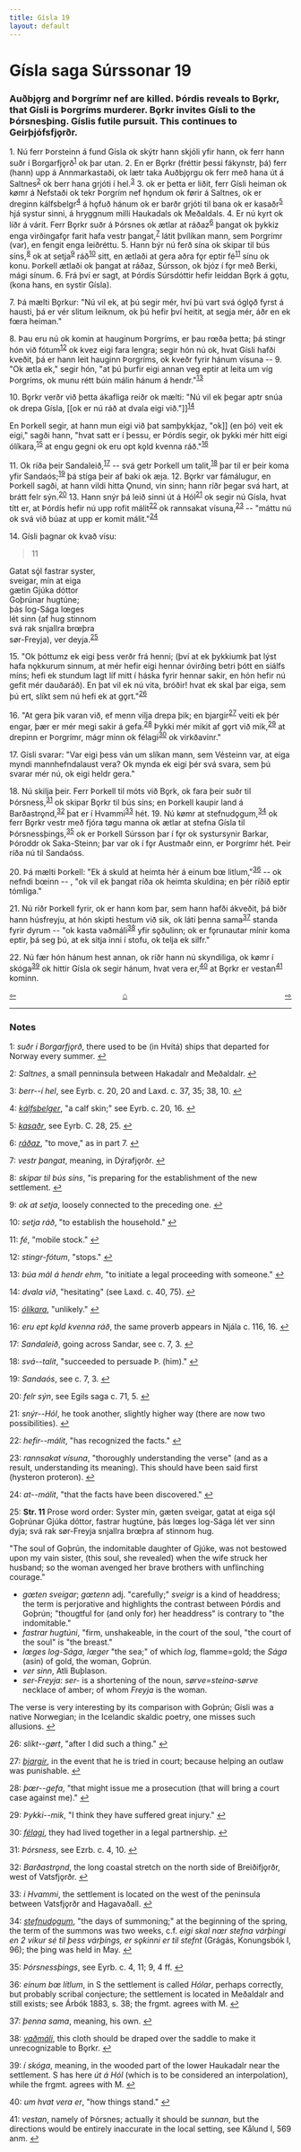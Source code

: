 ```yaml
---
title: Gísla 19
layout: default
---
```


# Gísla saga Súrssonar 19

### Auðbj&#x1EB;rg and Þorgrímr nef are killed. Þórdis reveals to B&#x1EB;rkr, that Gísli is Þorgríms murderer. B&#x1EB;rkr invites Gísli to the Þórsnesþing. Gíslis futile pursuit. This continues to Geirþjófsfj&#x1EB;rðr.

1\. Nú ferr Þorsteinn á fund Gísla ok skýtr hann skjóli yfir hann, ok ferr hann suðr í Borgarfj&#x1EB;rð<sup id="a1">[1](#myfootnote1)</sup> ok þar utan. 2. En er B&#x1EB;rkr (fréttir þessi fákynstr, þá) ferr (hann) upp á Annmarkastaði, ok lætr taka Auðbj&#x1EB;rgu ok ferr með hana út á Saltnes<sup id="a2">[2](#myfootnote2)</sup> ok berr hana grjóti í hel.<sup id="a3">[3](#myfootnote3)</sup> 3. ok er þetta er liðit, ferr Gísli heiman ok k&oslash;mr á Nefstaði ok tekr Þorgrím nef h&#x1EB;ndum ok f&oslash;rir á Saltnes, ok er dreginn kálfsbelgr<sup id="a4">[4](#myfootnote4)</sup> á h&#x1EB;fuð hánum ok er barðr grjóti til bana ok er kasaðr<sup id="a5">[5](#myfootnote5)</sup> hjá systur sinni, á hryggnum milli Haukadals ok Meðaldals. 4. Er nú kyrt ok líðr á várit. Ferr B&#x1EB;rkr suðr á Þórsnes ok ætlar at ráðaz<sup id="a6">[6](#myfootnote6)</sup> þangat ok þykkiz enga virðingaf&#x1EB;r farit hafa vestr þangat,<sup id="a7">[7](#myfootnote7)</sup> látit þvílíkan mann, sem Þorgrímr (var), en fengit enga leiðréttu. 5. Hann býr nú ferð sína ok skipar til bús síns,<sup id="a8">[8](#myfootnote8)</sup> ok at setja<sup id="a9">[9](#myfootnote9)</sup> ráð<sup id="a10">[10](#myfootnote10)</sup> sitt, en ætlaði at gera aðra f&#x1EB;r eptir fé<sup id="a11">[11](#myfootnote11)</sup> sínu ok konu. Þorkell ætlaði ok þangat at ráðaz, Súrsson, ok bjóz í f&#x1EB;r með Berki, mági sínum. 6. Frá því er sagt, at Þórdís Súrsdóttir hefir leiddan B&#x1EB;rk á g&#x1EB;tu, (kona hans, en systir Gísla).

7\. Þá mælti B&#x1EB;rkur: "Nú vil ek, at þú segir mér, hví þú vart svá ógl&#x1EB;ð fyrst á hausti, þá er vér slitum leiknum, ok þú hefir því heitit, at segja mér, áðr en ek f&oelig;ra heiman."

8\. Þau eru nú ok komin at hauginum Þorgríms, er þau r&oelig;ða þetta; þá stingr hón við fótum<sup id="a12">[12](#myfootnote12)</sup> ok kvez eigi fara lengra; segir hón nú ok, hvat Gísli hafði kveðit, þá er hann leit hauginn Þorgríms, ok kveðr fyrir hánum vísuna -- 9. "Ok ætla ek," segir hón, "at þú þurfir eigi annan veg eptir at leita um víg Þorgríms, ok munu rétt búin málin hánum á hendr."<sup id="a13">[13](#myfootnote13)</sup>

10\. B&#x1EB;rkr verðr við þetta ákafliga reiðr ok mælti: "Nú vil ek þegar aptr snúa ok drepa Gísla, [[ok er nú ráð at dvala eigi við."]]<sup id="a14">[14](#myfootnote14)</sup>

En Þorkell segir, at hann mun eigi við þat samþykkjaz, "ok]] (en þó) veit ek eigi," sagði hann, "hvat satt er í þessu, er Þórdís segir, ok þykki mér hitt eigi ólíkara,<sup id="a15">[15](#myfootnote15)</sup> at engu gegni ok eru opt k&#x1EB;ld kvenna ráð."<sup id="a16">[16](#myfootnote16)</sup>

11\. Ok ríða þeir Sandaleið,<sup id="a17">[17](#myfootnote17)</sup> -- svá getr Þorkell um talit,<sup id="a18">[18](#myfootnote18)</sup> þar til er þeir koma yfir Sandaós;<sup id="a19">[19](#myfootnote19)</sup> þá stíga þeir af baki ok æja. 12. B&#x1EB;rkr var fámálugur, en Þorkell sagði, at hann vildi hitta Ǫnund, vin sinn; hann ríðr þegar svá hart, at brátt felr sýn.<sup id="a20">[20](#myfootnote20)</sup> 13. Hann snýr þá leið sinni út á Hól<sup id="a21">[21](#myfootnote21)</sup> ok segir nú Gísla, hvat títt er, at Þórdís hefir nú upp rofit málit<sup id="a22">[22](#myfootnote22)</sup> ok rannsakat vísuna,<sup id="a23">[23](#myfootnote23)</sup> -- "máttu nú ok svá við búaz at upp er komit málit."<sup id="a24">[24](#myfootnote24)</sup>

14\. Gísli þagnar ok kvað vísu:

>11   
>   
Gatat sǫ́l fastrar syster,   
sveigar, mín at eiga   
gætin Gjúka dóttor   
Goþrúnar hugtúne;   
þás log-Sága l&oelig;ges   
lét sinn (af hug stinnom   
svá rak snjallra br&oelig;þra   
s&oslash;r-Freyja), ver deyja.<sup id="a25">[25](#myfootnote25)</sup>   

15\. "Ok þóttumz ek eigi þess verðr frá henni; (því at ek þykkiumk þat lýst hafa n&#x1EB;kkurum sinnum, at mér hefir eigi hennar óvirðing betri þótt en siálfs míns; hefi ek stundum lagt líf mitt í háska fyrir hennar sakir, en hón hefir nú gefit mér dauðaráð). En þat vil ek nú vita, bróðir! hvat ek skal þar eiga, sem þú ert, slíkt sem nú hefi ek at g&#x1EB;rt."<sup id="a26">[26](#myfootnote26)</sup>

16\. "At gera þik varan við, ef menn vilja drepa þik; en bjargir<sup id="a27">[27](#myfootnote27)</sup> veiti ek þér engar, þær er mér megi sakir á gefa.<sup id="a28">[28](#myfootnote28)</sup> Þykki mér mikit af g&#x1EB;rt við mik,<sup id="a29">[29](#myfootnote29)</sup> at drepinn er Þorgrímr, mágr minn ok félagi<sup id="a30">[30](#myfootnote30)</sup> ok virkðavinr."

17\. Gísli svarar: "Var eigi þess ván um slíkan mann, sem Vésteinn var, at eiga myndi mannhefndalaust vera? Ok mynda ek eigi þér svá svara, sem þú svarar mér nú, ok eigi heldr gera."

18\. Nú skilja þeir. Ferr Þorkell til móts við B&#x1EB;rk, ok fara þeir suðr til Þórsness,<sup id="a31">[31](#myfootnote31)</sup> ok skipar B&#x1EB;rkr til bús síns; en Þorkell kaupir land á Barðastr&#x1EB;nd,<sup id="a32">[32](#myfootnote32)</sup> þat er í Hvammi<sup id="a33">[33](#myfootnote33)</sup> hét. 19. Nú k&oslash;mr at stefnud&#x1EB;gum,<sup id="a34">[34](#myfootnote34)</sup> ok ferr B&#x1EB;rkr vestr með fjóra t&oslash;gu manna ok ætlar at stefna Gísla til Þórsnessþings,<sup id="a35">[35](#myfootnote35)</sup> ok er Þorkell Súrsson þar í f&#x1EB;r ok systursynir Barkar, Þóroddr ok Saka-Steinn; þar var ok í f&#x1EB;r Austmaðr einn, er Þorgrímr hét. Þeir ríða nú til Sandaóss.

20\. Þá mælti Þorkell: "Ek á skuld at heimta hér á einum b&oelig; litlum,"<sup id="a36">[36](#myfootnote36)</sup> -- ok nefndi b&oelig;inn -- , "ok vil ek þangat ríða ok heimta skuldina; en þér ríðið eptir tómliga."

21\. Nú ríðr Þorkell fyrir, ok er hann kom þar, sem hann hafði ákveðit, þá biðr hann húsfreyju, at hón skipti hestum við sik, ok láti þenna sama<sup id="a37">[37](#myfootnote37)</sup> standa fyrir dyrum -- "ok kasta vaðmáli<sup id="a38">[38](#myfootnote38)</sup> yfir s&#x1EB;ðulinn; ok er f&#x1EB;runautar mínir koma eptir, þá seg þú, at ek sitja inni í stofu, ok telja ek silfr."

22\. Nú fær hón hánum hest annan, ok ríðr hann nú skyndiliga, ok k&oslash;mr í skóga<sup id="a39">[39](#myfootnote39)</sup> ok hittir Gísla ok segir hánum, hvat vera er,<sup id="a40">[40](#myfootnote40)</sup> at B&#x1EB;rkr er vestan<sup id="a41">[41](#myfootnote41)</sup> kominn.

<div style="float: left"><a href="http://rcblack.net/Gisla_saga/Gisla_18">⇦</a></div>
<div style="float: right"><a href="http://rcblack.net/Gisla_saga/Gisla_20">⇨</a></div>
<div style="margin: 0 auto; width: 100px;"><a href="http://rcblack.net/Gisla_saga/Gisla_home">&#8962;</a></div>

---

### Notes

<a name="myfootnote1" id="f1">1</a>:
 _suðr í Borgarfj&#x1EB;rð_, there used to be (in Hvítá) ships that departed for Norway every summer.
[↩](#a1)

<a name="myfootnote2" id="f2">2</a>:
 _Saltnes_, a small penninsula between Hakadalr and Meðaldalr.
[↩](#a2)

<a name="myfootnote3" id="f3">3</a>:
 _berr--í hel_, see Eyrb. c. 20, 20 and Laxd. c. 37, 35; 38, 10.
[↩](#a3)

<a name="myfootnote4" id="f4">4</a>:
 [_kálfsbelger_](http://web.ff.cuni.cz/cgi-bin/uaa_slovnik/gmc_search_v3?cmd=formquery2&query=k%E1lfs-belgr&startrow=1), "a calf skin;" see Eyrb. c. 20, 16.
[↩](#a4)

<a name="myfootnote5" id="f5">5</a>:
 [_kasaðr_](http://web.ff.cuni.cz/cgi-bin/uaa_slovnik/gmc_search_v3?cmd=viewthis&id=cv:b0332:50), see Eyrb. C. 28, 25.
[↩](#a5)

<a name="myfootnote6" id="f6">6</a>:
 [_ráðaz_](http://web.ff.cuni.cz/cgi-bin/uaa_slovnik/gmc_search_v3?cmd=viewthis&id=cv:b0486:1), "to move," as in part 7.
[↩](#a6)

<a name="myfootnote7" id="f7">7</a>:
 _vestr þangat_, meaning, in Dýrafj&#x1EB;rðr.
[↩](#a7)

<a name="myfootnote8" id="f8">8</a>:
 _skipar til bús síns_, "is preparing for the establishment of the new settlement.
[↩](#a8)

<a name="myfootnote9" id="f9">9</a>:
 _ok at setja_, loosely connected to the preceding one.
[↩](#a9)

<a name="myfootnote10" id="f10">10</a>:
 _setja ráð_, "to establish the household."
[↩](#a10)

<a name="myfootnote11" id="f11">11</a>:
 _fé_, "mobile stock."
[↩](#a11)

<a name="myfootnote12" id="f12">12</a>:
 _stingr-fótum_, "stops."
[↩](#a12)

<a name="myfootnote13" id="f13">13</a>:
 _búa mál á hendr ehm_, "to initiate a legal proceeding with someone."
[↩](#a13)

<a name="myfootnote14" id="f14">14</a>:
 _dvala við_, "hesitating" (see Laxd. c. 40, 75).
[↩](#a14)

<a name="myfootnote15" id="f15">15</a>:
 [_ólíkara_](http://web.ff.cuni.cz/cgi-bin/uaa_slovnik/gmc_search_v3?cmd=viewthis&id=cv:b0662:1), "unlikely."
[↩](#a15)

<a name="myfootnote16" id="f16">16</a>:
 _eru ept k&#x1EB;ld kvenna ráð_, the same proverb appears in Njála c. 116, 16.
[↩](#a16)

<a name="myfootnote17" id="f17">17</a>:
 _Sandaleið_, going across Sandar, see c. 7, 3.
[↩](#a17)

<a name="myfootnote18" id="f18">18</a>:
 _svá--talit_, "succeeded to persuade Þ. (him)."
[↩](#a18)

<a name="myfootnote19" id="f19">19</a>:
 _Sandaós_, see c. 7, 3.
[↩](#a19)

<a name="myfootnote20" id="f20">20</a>:
 _felr sýn_, see Egils saga c. 71, 5.
[↩](#a20)

<a name="myfootnote21" id="f21">21</a>:
 _snýr--Hól_, he took another, slightly higher way (there are now two possibilities).
[↩](#a21)

<a name="myfootnote22" id="f22">22</a>:
 _hefir--málit_, "has recognized the facts."
[↩](#a22)

<a name="myfootnote23" id="f23">23</a>:
 _rannsakat vísuna_, "thoroughly understanding the verse" (and as a result, understanding its meaning). This should have been said first (hysteron proteron).
[↩](#a23)

<a name="myfootnote24" id="f24">24</a>:
 _at--málit_, "that the facts have been discovered."
[↩](#a24)

<a name="myfootnote25" id="f25">25</a>:
 __Str. 11__ Prose word order: Syster mín, gæten sveigar, gatat at eiga sǫ́l Goþrúnar Gjúka dóttor, fastrar hugtúne, þás l&oelig;ges log-Sága lét ver sinn dyja; svá rak s&oslash;r-Freyja snjallra br&oelig;þra af stinnom hug.

"The soul of Goþrún, the indomitable daughter of Gjúke, was not bestowed upon my vain sister, (this soul, she revealed) when the wife struck her husband; so the woman avenged her brave brothers with unflinching courage."

* _g&oelig;ten sveigar_; _g&oelig;tenn_ adj. "carefully;" _sveigr_ is a kind of headdress; the term is perjorative and highlights the contrast between Þórdis and Goþrún; "thougtful for (and only for) her headdress" is contrary to "the indomitable."
* _fastrar hugtúni_, "firm, unshakeable, in the court of the soul, "the court of the soul" is "the breast."
* _l&oelig;ges log-Sága_, _l&oelig;ger_ "the sea;" of which _log_, flamme=gold; the _Sága_ (asin) of gold, the woman, Goþrún.
* _ver sinn_, Atli Buþlason.
* _ser-Freyja_: _ser-_ is a shortening of the noun, _s&oslash;rve=steina-s&oslash;rve_ necklace of amber; of whom _Freyja_ is the woman.

The verse is very interesting by its comparison with Goþrún; Gísli was a native Norwegian; in the Icelandic skaldic poetry, one misses such allusions.
[↩](#a25)

<a name="myfootnote26" id="f26">26</a>:
 _slíkt--g&oslash;rt_, "after I did such a thing."
[↩](#a26)

<a name="myfootnote27" id="f27">27</a>:
 [_bjargir_](http://web.ff.cuni.cz/cgi-bin/uaa_slovnik/gmc_search_v3?cmd=viewthis&id=cv:b0066:22), in the event that he is tried in court; because helping an outlaw was punishable.
[↩](#a27)

<a name="myfootnote28" id="f28">28</a>:
 _þ&oelig;r--gefa_, "that might issue me a prosecution (that will bring a court case against me)."
[↩](#a28)

<a name="myfootnote29" id="f29">29</a>:
 _Þykki--mik_, "I think they have suffered great injury."
[↩](#a29)

<a name="myfootnote30" id="f30">30</a>:
 [_félagi_](http://web.ff.cuni.cz/cgi-bin/uaa_slovnik/gmc_search_v3?cmd=viewthis&id=cv:b0150:16), they had lived together in a legal partnership.
[↩](#a30)

<a name="myfootnote31" id="f31">31</a>:
 _Þórsness_, see Ezrb. c. 4, 10.
[↩](#a31)

<a name="myfootnote32" id="f32">32</a>:
 _Barðastr&#x1EB;nd_, the long coastal stretch on the north side of Breiðifj&#x1EB;rðr, west of Vatsfj&#x1EB;rðr.
[↩](#a32)

<a name="myfootnote33" id="f33">33</a>:
 _i Hvammi_, the settlement is located on the west of the peninsula between Vatsfj&#x1EB;rðr and Hagavaðall.
[↩](#a33)

<a name="myfootnote34" id="f34">34</a>:
 [_stefnud&#x1EB;gum_](http://web.ff.cuni.cz/cgi-bin/uaa_slovnik/gmc_search_v3?cmd=formquery2&query=stefnu-dagr&startrow=1), "the days of summoning;" at the beginning of the spring, the term of the summons was two weeks, c.f. _eigi skal n&oelig;r stefna várþingi en 2 vikur sé til þess várþings, er s&#x1EB;kinni er til stefnt_ (Grágás, Konungsbók I, 96); the þing was held in May.
[↩](#a34)

<a name="myfootnote35" id="f35">35</a>:
 _Þórsnessþings_, see Eyrb. c. 4, 11; 9, 4 ff.
[↩](#a35)

<a name="myfootnote36" id="f36">36</a>:
 _einum b&oelig; lítlum_, in S the settlement is called _Hólar_, perhaps correctly, but probably scribal conjecture; the settlement is located in Meðaldalr and still exists; see Árbók 1883, s. 38; the frgmt. agrees with M.
[↩](#a36)

<a name="myfootnote37" id="f37">37</a>:
 _þenna sama_, meaning, his own.
[↩](#a37)

<a name="myfootnote38" id="f38">38</a>:
 [_vaðmáli_](http://web.ff.cuni.cz/cgi-bin/uaa_slovnik/gmc_search_v3?cmd=formquery2&query=va%F0m%E1li&startrow=1), this cloth should be draped over the saddle to make it unrecognizable to B&#x1EB;rkr.
[↩](#a38)

<a name="myfootnote39" id="f39">39</a>:
 _í skóga_, meaning, in the wooded part of the lower Haukadalr near the settlement. S has here _út á Hól_ (which is to be considered an interpolation), while the frgmt. agrees with M.
[↩](#a39)

<a name="myfootnote40" id="f40">40</a>:
 _um hvat vera er_, "how things stand."
[↩](#a40)

<a name="myfootnote41" id="f41">41</a>:
 _vestan_, namely of Þórsnes; actually it should be _sunnan_, but the directions would be entirely inaccurate in the local setting, see Kålund I, 569 anm.
[↩](#a41)
